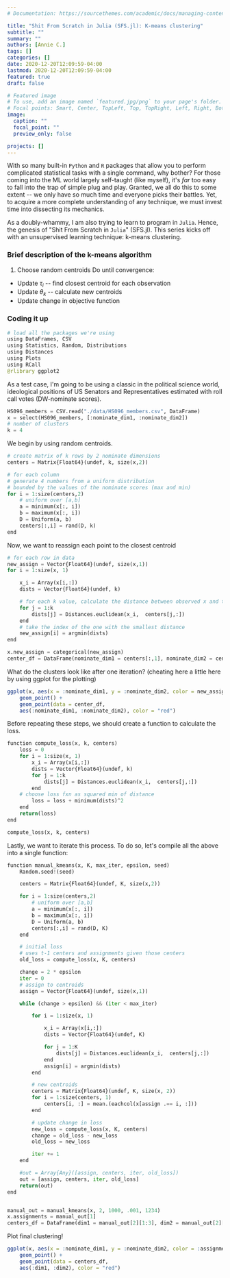 ```yaml
---
# Documentation: https://sourcethemes.com/academic/docs/managing-content/

title: "Shit From Scratch in Julia (SFS.jl): K-means clustering"
subtitle: ""
summary: ""
authors: [Annie C.]
tags: []
categories: []
date: 2020-12-20T12:09:59-04:00
lastmod: 2020-12-20T12:09:59-04:00
featured: true
draft: false

# Featured image
# To use, add an image named `featured.jpg/png` to your page's folder.
# Focal points: Smart, Center, TopLeft, Top, TopRight, Left, Right, BottomLeft, Bottom, BottomRight.
image:
  caption: ""
  focal_point: ""
  preview_only: false

projects: []
---
```


With so many built-in `Python` and `R` packages that allow you to perform complicated statistical tasks with a single command, why bother? For those coming into the ML world largely self-taught (like myself), it's _far_ too easy to fall into the trap of simple plug and play. Granted, we all do this to some extent -- we only have so much time and everyone picks their battles. Yet, to acquire a more complete understanding of any technique, we must invest time into dissecting its mechanics. 

As a doubly-whammy, I am also trying to learn to program in `Julia`. Hence, the genesis of "Shit From Scratch in `Julia`" (SFS.jl). This series kicks off with an unsupervised learning technique: k-means clustering. 

### Brief description of the k-means algorithm

1. Choose random centroids
Do until convergence:
- Update $\tau_i$ -- find closest centroid for each observation
- Update $\theta_k$ -- calculate new centroids
- Update change in objective function

### Coding it up

```python
# load all the packages we're using
using DataFrames, CSV
using Statistics, Random, Distributions
using Distances
using Plots
using RCall
@rlibrary ggplot2
```

As a test case, I'm going to be using a classic in the political science world, ideological positions of US Senators and Representatives estimated with roll call votes (DW-nominate scores).

```python
HS096_members = CSV.read("./data/HS096_members.csv", DataFrame)
x = select(HS096_members, [:nominate_dim1, :nominate_dim2])
# number of clusters
k = 4
```

We begin by using random centroids.
```python
# create matrix of k rows by 2 nominate dimensions
centers = Matrix{Float64}(undef, k, size(x,2))

# for each column
# generate 4 numbers from a uniform distribution
# bounded by the values of the nominate scores (max and min)
for i = 1:size(centers,2)
    # uniform over [a,b]
    a = minimum(x[:, i])
    b = maximum(x[:, i])
    D = Uniform(a, b)
    centers[:,i] = rand(D, k)
end
```

Now, we want to reassign each point to the closest centroid
```python
# for each row in data
new_assign = Vector{Float64}(undef, size(x,1))
for i = 1:size(x, 1)

    x_i = Array(x[i,:])
    dists = Vector{Float64}(undef, k)

    # for each k value, calculate the distance between observed x and the generated center
    for j = 1:k
        dists[j] = Distances.euclidean(x_i,  centers[j,:])
    end
    # take the index of the one with the smallest distance
    new_assign[i] = argmin(dists)
end

x.new_assign = categorical(new_assign)
center_df = DataFrame(nominate_dim1 = centers[:,1], nominate_dim2 = centers[:,2])
```

What do the clusters look like after one iteration? (cheating here a little here by using ggplot for the plotting)
```r
ggplot(x, aes(x = :nominate_dim1, y = :nominate_dim2, color = new_assign)) +
    geom_point() +
    geom_point(data = center_df,
    aes(:nominate_dim1, :nominate_dim2), color = "red")
```

Before repeating these steps, we should create a function to calculate the loss.
```python
function compute_loss(x, k, centers)
    loss = 0
    for i = 1:size(x, 1)
        x_i = Array(x[i,:])
        dists = Vector{Float64}(undef, k)
        for j = 1:k
            dists[j] = Distances.euclidean(x_i,  centers[j,:])
        end
    # choose loss fxn as squared min of distance
        loss = loss + minimum(dists)^2
    end
    return(loss)
end

compute_loss(x, k, centers)
```

Lastly, we want to iterate this process. To do so, let's compile all the above into a single function:
```python
function manual_kmeans(x, K, max_iter, epsilon, seed)
    Random.seed!(seed)

    centers = Matrix{Float64}(undef, K, size(x,2))

    for i = 1:size(centers,2)
        # uniform over [a,b]
        a = minimum(x[:, i])
        b = maximum(x[:, i])
        D = Uniform(a, b)
        centers[:,i] = rand(D, K)
    end

    # initial loss
    # uses t-1 centers and assignments given those centers
    old_loss = compute_loss(x, K, centers)

    change = 2 * epsilon
    iter = 0
    # assign to centroids
    assign = Vector{Float64}(undef, size(x,1))

    while (change > epsilon) && (iter < max_iter)

        for i = 1:size(x, 1)

            x_i = Array(x[i,:])
            dists = Vector{Float64}(undef, K)

            for j = 1:K
                dists[j] = Distances.euclidean(x_i,  centers[j,:])
            end
            assign[i] = argmin(dists)
        end

        # new centroids
        centers = Matrix{Float64}(undef, K, size(x, 2))
        for i = 1:size(centers, 1)
            centers[i, :] = mean.(eachcol(x[assign .== i, :]))
        end

        # update change in loss
        new_loss = compute_loss(x, K, centers)
        change = old_loss - new_loss
        old_loss = new_loss

        iter += 1
    end

    #out = Array{Any}([assign, centers, iter, old_loss])
    out = [assign, centers, iter, old_loss]
    return(out)
end


manual_out = manual_kmeans(x, 2, 1000, .001, 1234)
x.assignments = manual_out[1]
centers_df = DataFrame(dim1 = manual_out[2][1:3], dim2 = manual_out[2][4:6])
```

Plot final clustering!
```r
ggplot(x, aes(x = :nominate_dim1, y = :nominate_dim2, color = :assignments)) +
    geom_point() +
    geom_point(data = centers_df,
    aes(:dim1, :dim2), color = "red")
```











